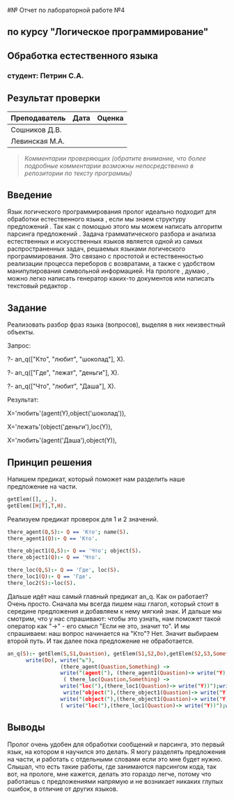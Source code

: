 #№ Отчет по лабораторной работе №4
## по курсу "Логическое программирование"

## Обработка естественного языка

### студент: Петрин С.А.

## Результат проверки

| Преподаватель     | Дата         |  Оценка       |
|-------------------|--------------|---------------|
| Сошников Д.В. |              |               |
| Левинская М.А.|              |               |

> *Комментарии проверяющих (обратите внимание, что более подробные комментарии возможны непосредственно в репозитории по тексту программы)*


## Введение

Язык логического программирования пролог идеально подходит для обработки естественного языка , если мы знаем структуру предложений . Так как с помощью этого мы можем написать алгоритм парсинга предложений . Задача грамматического разбора и анализа естественных и искусственных языков является одной из самых распространенных задач, решаемых языками логического программирования. Это связано с простотой и естественностью реализации процесса переборов с возвратами, а также с удобством манипулирования символьной информацией. На прологе , думаю , можно легко написать генератор каких-то документов или написать текстовый редактор .

## Задание

Реализовать разбор фраз языка (вопросов), выделяя в них неизвестный объекты.

 Запрос: 

?- an_q(["Кто", "любит", "шоколад"], X).

?- an_q(["Где", "лежат", "деньги"], X).

?- an_q(["Что", "любит", "Даша"], X).

Результат: 

X='любить'(agent(Y),object('шоколад')),

Х='лежать'(object('деньги'),loc(Y)),

Х='любить'(agent('Даша'),object(Y)),
 
## Принцип решения

Напишем предикат, который поможет нам разделить наше предложение на части.

```prolog
getElem([],_,_).
getElem([H|T],T,H).
```

Реализуем предикат проверок для 1 и 2 значений.

```prolog
there_agent(Q,S):- Q == 'Кто'; name(S).
there_agent1(Q):- Q == 'Кто'.

there_object1(Q,S):- Q == 'Что'; object(S).
there_object1(Q):- Q == 'Что'.

there_loc(Q,S):- Q == 'Где', loc(S).
there_loc1(Q):- Q == 'Где'.
there_loc2(S):-loc(S).
```


Дальше идёт наш самый главный предикат an_q. Как он работает? Очень просто. Сначала мы всегда пишем наш глагол, который стоит в середине предложения и добавляем к нему мягкий знак. И дальше мы смотрим, что у нас спрашивают: чтобы это узнать, нам поможет такой оператор  как "->" - его смысл "Если не это, значит то". И мы спрашиваем: наш вопрос начинается на "Кто"? Нет. Значит выбираем второй путь. И так далее пока предложение не обработается.

```prolog
an_q(S):- getElem(S,S1,Quastion), getElem(S1,S2,Do),getElem(S2,S3,Something),
      write(Do), write("ь"),
                 (there_agent(Quastion,Something) ->
                 write("(agent("), (there_agent1(Quastion)-> write("Y),");write(Something),write("),")),
                  ( there_loc(Quastion,Something) ->
                 write("loc("),(there_loc1(Quastion)-> write("Y))");write(Something),write("))"));
                  write("object("),(there_object1(Quastion)-> write("Y))");write(Something),write("))")));
                 write("(object("),(there_object1(Quastion)-> write("Y),");write(Something),write("),")),
                 ( write("loc("),(there_loc1(Quastion)-> write("Y))");write(Something),write("))")))).
```

## Выводы

Пролог очень удобен для обработки сообщений и парсинга, это первый язык, на котором я научился это делать. Я могу разделять предложения на части, и работать с отдельными словами если это мне будет нужно. Слышал, что есть такие работы, где занимаются парсингом кода, так вот, на прологе, мне кажется, делать это гораздо легче, потому что работаешь с предложениями напрямую и не возникает никаких глупых ошибок, в отличие от других языков.

